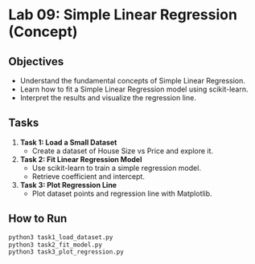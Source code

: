 # Lab 09: Simple Linear Regression (Concept)

## Objectives
- Understand the fundamental concepts of Simple Linear Regression.
- Learn how to fit a Simple Linear Regression model using scikit-learn.
- Interpret the results and visualize the regression line.

## Tasks
1. **Task 1: Load a Small Dataset**
   - Create a dataset of House Size vs Price and explore it.
2. **Task 2: Fit Linear Regression Model**
   - Use scikit-learn to train a simple regression model.
   - Retrieve coefficient and intercept.
3. **Task 3: Plot Regression Line**
   - Plot dataset points and regression line with Matplotlib.

## How to Run
```bash
python3 task1_load_dataset.py
python3 task2_fit_model.py
python3 task3_plot_regression.py
```
